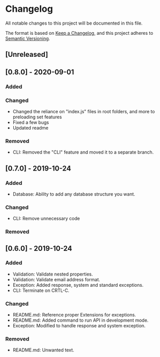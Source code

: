 # Changelog
All notable changes to this project will be documented in this file.

The format is based on [Keep a Changelog](https://keepachangelog.com/en/1.0.0/),
and this project adheres to [Semantic Versioning](https://semver.org/spec/v2.0.0.html).

## [Unreleased]

## [0.8.0] - 2020-09-01
### Added
### Changed
- Changed the reliance on "index.js" files in root folders, and more to preloading set features
- Fixed a few bugs
- Updated readme
### Removed
- CLI: Removed the "CLI" feature and moved it to a separate branch.

## [0.7.0] - 2019-10-24
### Added
- Database: Ability to add any database structure you want.
### Changed
- CLI: Remove unnecessary code
### Removed

## [0.6.0] - 2019-10-24
### Added
- Validation: Validate nested properties.
- Validation: Validate email address format.
- Exception: Added response, system and standard exceptions.
- CLI: Terminate on CRTL-C.
### Changed
- README.md: Reference proper Extensions for exceptions.
- README.md: Added command to run API in development mode.
- Exception: Modified to handle response and system exception.
### Removed
- README.md: Unwanted text.
